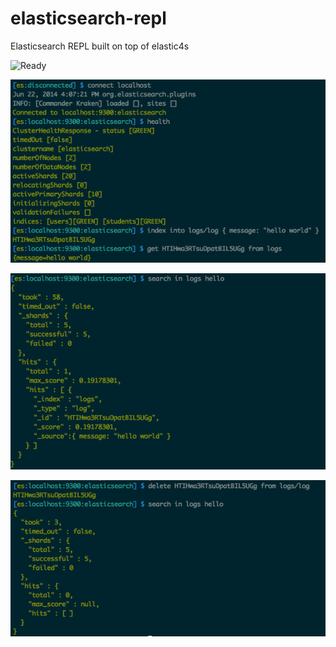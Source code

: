 elasticsearch-repl
==================

Elasticsearch REPL built on top of elastic4s

![Ready](http://progressed.io/bar/61?title=ready)

![Screenshot 1](guide/images/1.png "Screenshot 1")

![Screenshot 2](guide/images/2.png "Screenshot 2")

![Screenshot 3](guide/images/3.png "Screenshot 3")
